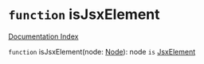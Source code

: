 # `function` isJsxElement

[Documentation Index](../README.md)

`function` isJsxElement(node: [Node](../interface.Node/README.md)): node `is` [JsxElement](../interface.JsxElement/README.md)

